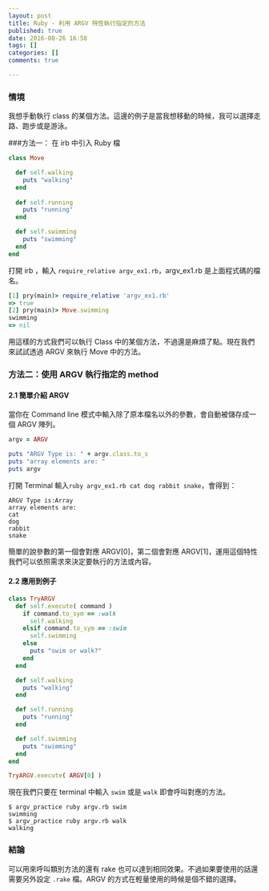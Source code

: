 ```yaml
---
layout: post
title: Ruby - 利用 ARGV 特性執行指定的方法
published: true
date: 2016-08-26 16:58
tags: []
categories: []
comments: true

---
```

### 情境

我想手動執行 class 的某個方法。這邊的例子是當我想移動的時候，我可以選擇走路、跑步或是游泳。

###方法一： 在 irb 中引入 Ruby 檔

```rb
class Move

  def self.walking
    puts "walking"
  end
	
  def self.running
    puts "running"
  end

  def self.swimming
    puts "swimming"
  end
end

```

打開 irb ，輸入 `require_relative argv_ex1.rb`，argv_ex1.rb 是上面程式碼的檔名。

```rb
[1] pry(main)> require_relative 'argv_ex1.rb'
=> true
[2] pry(main)> Move.swimming
swimming
=> nil
```

用這樣的方式我們可以執行 Class 中的某個方法，不過還是麻煩了點。現在我們來試試透過 ARGV 來執行 Move 中的方法。


### 方法二：使用 ARGV 執行指定的 method 

#### 2.1 簡單介紹 ARGV

當你在 Command line 模式中輸入除了原本檔名以外的參數，會自動被儲存成一個 ARGV 陣列。

```rb
argv = ARGV

puts "ARGV Type is: " + argv.class.to_s
puts "array elements are: "
puts argv
```

打開 Terminal 輸入`ruby argv_ex1.rb cat dog rabbit snake`，會得到：

```
ARGV Type is:Array
array elements are:
cat
dog
rabbit
snake
```

簡單的說參數的第一個會對應 ARGV[0]，第二個會對應 ARGV[1]，運用這個特性我們可以依照需求來決定要執行的方法或內容。

#### 2.2 應用到例子

```rb
class TryARGV
  def self.execute( command )
    if command.to_sym == :walk
      self.walking
    elsif command.to_sym == :swim
      self.swimming
    else
      puts "swim or walk?"
    end
  end

  def self.walking
    puts "walking"
  end

  def self.running
    puts "running"
  end

  def self.swimming
    puts "swimming"
  end
end

TryARGV.execute( ARGV[0] )
```

現在我們只要在 terminal 中輸入 `swim` 或是 `walk` 即會呼叫對應的方法。

```
$ argv_practice ruby argv.rb swim
swimming
$ argv_practice ruby argv.rb walk
walking
```

### 結論

可以用來呼叫類別方法的還有 rake 也可以達到相同效果。不過如果要使用的話還需要另外設定 `.rake` 檔。ARGV 的方式在輕量使用的時候是個不錯的選擇。